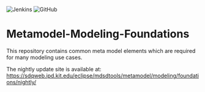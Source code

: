 ![Jenkins](https://img.shields.io/jenkins/s/https/sdqbuild.ipd.kit.edu/jenkins/job/MDSD.tools%20-%20Metamodel%20-%20Modeling%20Foundations/.svg)
![GitHub](https://img.shields.io/github/license/MDSD-Tools/Metamodel-Modeling-Foundations.svg)
# Metamodel-Modeling-Foundations

This repository contains common meta model elements which are required for many modeling use cases. 

The nightly update site is available at: https://sdqweb.ipd.kit.edu/eclipse/mdsdtools/metamodel/modeling/foundations/nightly/
